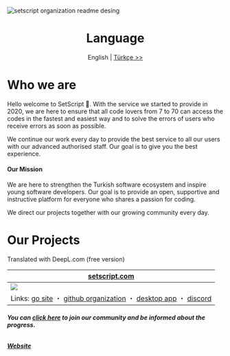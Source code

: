 ![setscript organization readme desing](https://github.com/user-attachments/assets/71cdb374-23af-4053-b583-8076ee6e1e9b)
<div align="center">
  <h1>Language</h1>
  
 English | [Türkçe >>](https://github.com/setscript)
</div>

<h1>Who we are</h1>
Hello welcome to SetScript 👋. With the service we started to provide in 2020, we are here to ensure that all code lovers from 7 to 70 can access the codes in the fastest and easiest way and to solve the errors of users who receive errors as soon as possible.  

We continue our work every day to provide the best service to all our users with our advanced authorised staff. Our goal is to give you the best experience.  

#### Our Mission 

We are here to strengthen the Turkish software ecosystem and inspire young software developers. Our goal is to provide an open, supportive and instructive platform for everyone who shares a passion for coding.  

We direct our projects together with our growing community every day.  

<h1>Our Projects</h1>

Translated with DeepL.com (free version)

| [setscript.com](https://www.setscript.com) |
| --- |
| ![](https://github.com/user-attachments/assets/6e58d992-064e-44bb-a198-c1ddac146fbe) |
| Links: [go site](https://www.setscript.com) ・ [github organization](https://github.com/setscript) ・ [desktop app](https://github.com/setscript/SetScript-Desktop) ・ [discord](https://discord.gg/qEmGxaDUfY) |


###### **You can [click here](https://discord.gg/qEmGxaDUfY) to join our community and be informed about the progress.**
###### **[Website](https://setscript.com)**

<!--
@parsherr was here
-->
